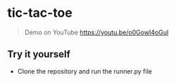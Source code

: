 # tic-tac-toe

>Demo on YouTube 
https://youtu.be/o0GowI4oGuI

## Try it yourself
- Clone the repository and run the runner.py file
